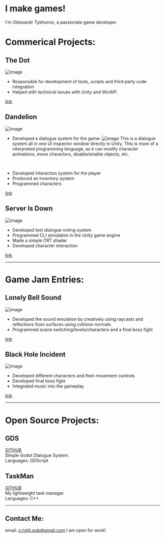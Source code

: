 # I make games!

I'm Oleksandr Tykhonov, a passionate game developer.

# Commerical Projects:

## The Dot
![image](https://github.com/otykh/otykh.github.io/assets/102185236/921c86cd-8a17-43ca-80cf-75cde20b9c6d)
* Responsible for development of tools, scripts and third party code integration
* Helped with technical issues with Unity and WinAPI

[link](https://store.steampowered.com/app/2113680/The_Dot/)

## Dandelion
![image](https://github.com/otykh/otykh.github.io/assets/102185236/f16f52fc-9f4f-4835-8a4f-322f6af51b11)  
* Developed a dialogue system for the game:
  ![image](https://github.com/otykh/otykh.github.io/assets/102185236/e821b011-60b0-4c26-b69c-e95b2cbf47e1)
  This is a dialogue system all in one UI inspector window directly in Unity. This is more of a interpreted programming language, as it can modify character animations, move characters, disable/enable objects, etc.
<br>

* Developed interaction system for the player
* Produced an inventory system
* Programmed characters

[link](https://store.steampowered.com/app/2113680/The_Dot/)

## Server Is Down
![image](https://github.com/otykh/otykh.github.io/assets/102185236/aabc484d-12b2-4add-be78-5f4acf2a46b3)
* Developed text dialogue noting system
* Programmed CLI simulation in the Unity game engine
* Made a simple CRT shader
* Developed character interaction

[link](https://store.steampowered.com/app/1377850/Server_is_Down/)

---

# Game Jam Entries:

## Lonely Bell Sound
![image](https://github.com/otykh/otykh.github.io/assets/102185236/55e88afd-4d89-4eca-a1dd-721d93652713)
* Developed the sound emulation by creatively using raycasts and reflections from surfaces using collision normals
* Programmed scene switching/levels/characters and a final boss fight

[link](https://alextykh.itch.io/lonely-bell-sound)

## Black Hole Incident
![image](https://github.com/otykh/otykh.github.io/assets/102185236/a22d5fff-97a3-45ea-b980-bc9d5f100cfd)
* Developed different characters and their movement controls
* Developed final boss fight
* Integrated music into the gameplay

[link](https://alextykh.itch.io/black-hole-incident)

---

# Open Source Projects:

## GDS
[GITHUB](https://github.com/otykh/gds)\
Simple Godot Dialogue System.\
Languages: GDScript

## TaskMan
[GITHUB](https://github.com/otykh/TaskMan)\
My lightweight task manager.\
Languages: C++

---

## Contact Me:
email: [o.tykh.pub@gmail.com](mailto:o.tykh.pub@gmail.com)
I am open for work!
